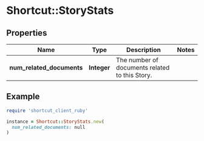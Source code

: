 # Shortcut::StoryStats

## Properties

| Name | Type | Description | Notes |
| ---- | ---- | ----------- | ----- |
| **num_related_documents** | **Integer** | The number of documents related to this Story. |  |

## Example

```ruby
require 'shortcut_client_ruby'

instance = Shortcut::StoryStats.new(
  num_related_documents: null
)
```

